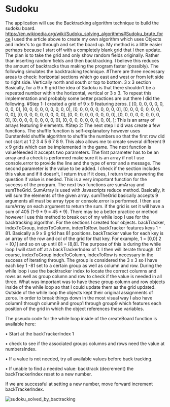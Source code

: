 # Sudoku
The application will use the Backtracking algorithm technique to build the sudoku board.
https://en.wikipedia.org/wiki/Sudoku_solving_algorithms#Sudoku_brute_force
I used the article above to create my own algorithm which uses Objects and index's to go through and set the board up. My method is a little easier perhaps because I start off with a completely blank grid that I then update. The plan is to take the grid and only show random fields originally. Rather than inserting random fields and then backtracking. I believe this reduces the amount of backtracks thus making the program faster (possibly). The following simulates the backtracking technique.
#There are three necessary areas to check: horizontal sections which go east and west or from left side to right side. Vertically north and south or top to bottom. 3 x 3 section 
Basically, for a 9 x 9 grid the idea of Sudoku is that there shouldn't be a repeated number within the horizontal, vertical or 3 x 3.
To repeat this implementation and probably some better practices are out there I did the following. #Step 1: I created a grid of 9 x 9 featuring zeros.
[ [0, 0, 0, 0, 0, 0, 0, 0, 0], [0, 0, 0, 0, 0, 0, 0, 0, 0], [0, 0, 0, 0, 0, 0, 0, 0, 0], [0, 0, 0, 0, 0, 0, 0, 0, 0], [0, 0, 0, 0, 0, 0, 0, 0, 0], [0, 0, 0, 0, 0, 0, 0, 0, 0], [0, 0, 0, 0, 0, 0, 0, 0, 0], [0, 0, 0, 0, 0, 0, 0, 0, 0], [0, 0, 0, 0, 0, 0, 0, 0, 0], ]; This is an array of arrays featuring 9 elements.
#Step 2: The next step I did was create a few functions.
The shuffle function is self-explanatory however uses Durstenfeld shuffle algorithm to shuffle the numbers so that the first row did not start at 1 2 3 4 5 6 7 8 9. This also allows me to create several different 9 x 9 grids which can be implemented in the game.
The next function is valueNeeded it accepts two parameters. The first parameter has to be an array and a check is performed make sure it is an array if not I use console.error to provide the line and the type of error and a message. The second parameter is the value to be added. I check if the section includes this value and if it doesn’t, I return true if it does, I return true answering the question if value is needed. This is a very important function for the success of the program.
The next two functions are sumArray and sumTheGrid. SumArray is used with Javascripts reduce method. Basically, it will sum the elements of the given array. sumTheGrid basically accepts 9 arguments all must be array type or console.error is performed. I then use sumArray on each argument to return the sum. if the grid is set it will have a sum of 405 (1-9 * 9 = 45 * 9). There may be a better practice or method however I use this method to break out of my while loop I use for the backtracking algorithm.
For the sections I created four objects. backTracker, indexToGroup, indexToColumn, indexToRow. backTracker features keys 1 - 81. Basically a 9 x 9 grid has 81 positions. backTracker value for each key is an array of the row and col of the grid for that key. For example, 1 = [0,0] 2 = [0,1] and so on up until 81 = [8,8]. The purpose of this is during the while loop I will start off at a backTrackerIndex of 1. I then will iterate through. Of course, indexToGroup indexToColumn, indexToRow is necessary in the success of iterating through. The group is considered the 3 x 3 so I have each key 1 -81 set to a certain group as well as column and row. During the while loop i use the backtracker index to locate the correct columns and rows as well as group column and row to check if the value is needed in all three. What was important was to have these group column and row objects inside of the while loop so that I could update them as the grid updated. Outside of the while loop the objects kept their original assignments of zeros.
In order to break things down in the most visual way I also have column1 through column9 and group1 through group9 which features each position of the grid in which the object references these variables.

The pseudo code for the while loop inside of the createBoard function is available here:

•	Start at the backTrackerIndex 1 

•	check to see if the associated groups columns and rows need the value at numbersIndex.

•	If a value is not needed, try all available values before back tracking. 

•	If unable to find a needed value: backtrack (decrement) the backTrackerIndex reset to a new number.

If we are successful at setting a new number, move forward increment backTrackerIndex. 

  
  
  


![sudoku_solved_by_bactracking](https://user-images.githubusercontent.com/38900224/50551230-17042300-0c43-11e9-8ddd-802f09ab2d50.gif)



